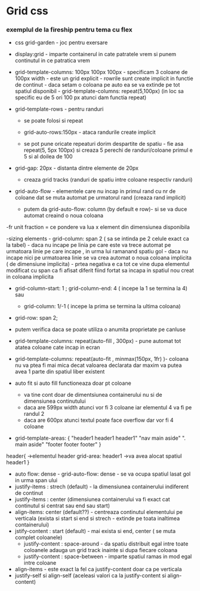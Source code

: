 # Grid css
### exemplul de la fireship pentru tema cu flex

- css grid-garden - joc pentru exersare
- display:grid - imparte containerul in cate patratele vrem si punem continutul in ce patratica vrem
- grid-template-columns: 100px 100px 100px - specificam 3 coloane de 100px width
        - este un grid explicit
        - rowrile sunt create implicit in functie de continut
        - daca setam o coloana pe auto ea se va extinde pe tot spatiul disponibil
        - grid-template-columns: repeat(5,100px) (in loc sa specific eu de 5 ori 100 px atunci dam functia repeat)
- grid-template-rows - pentru randuri
    - se poate folosi si repeat
    - grid-auto-rows:150px - ataca randurile create implicit

    - se pot pune oricate repeaturi dorim despartite de spatiu
            - fie asa repeat(5, 5px 100px) si creaza 5 perechi de randuri/coloane primul e 5 si al doilea de 100


- grid-gap: 20px - distanta dintre elemente de 20px 
    - creaza grid tracks (randuri de spatiu intre coloane respectiv randuri)
- grid-auto-flow - elementele care nu incap in primul rand cu nr de coloane dat se muta automat pe urmatorul rand (creaza rand implicit)
    - putem da grid-auto-flow: column (by default e row)- si se va duce automat creaind o noua coloana

-fr unit fraction = ce pondere va lua x element din dimensiunea disponibila

-sizing elements - grid-column: span 2 ( sa se intinda pe 2 celule exact ca la tabel)
    - daca nu incape pe linia pe care este va trece automat pe urmatoara linie pe care incape , in urma lui ramanand spatiu gol
    - daca nu incape nici pe urmatoarea linie se va crea automat o noua coloana implicita ( de dimensiune implicita) 
       - prtea negativa e ca tot ce vine dupa elementul modificat cu span ca fi afisat diferit fiind fortat sa incapa in spatiul nou creat in coloana implicita
- grid-column-start: 1 ; grid-column-end: 4 ( incepe la 1 se termina la 4)
sau
    - grid-column: 1/-1 ( incepe la prima se termina la ultima coloana)
- grid-row: span 2;


- putem verifica daca se poate utiliza  o anumita proprietate pe canIuse

- grid-template-columns: repeat(auto-fill , 300px) - pune automat tot atatea coloane cate incap in ecran 
- grid-template-columns: repeat(auto-fit , minmax(150px, 1fr) )-  coloana nu va ptea fi mai mica decat valoarea declarata dar maxim va putea avea 1 parte din spatiul liber existent

- auto fit si auto fill functioneaza doar pt coloane 


    - va tine cont doar de dimentsiunea containerului nu si de dimensiunea continutului
    -  daca are 599px width atunci vor fi 3 coloane iar elementul 4 va fi pe randul 2
    - daca are 600px atunci textul poate face overflow dar vor fi 4 coloane
- grid-template-areas:
{
    "header1 header1  header1"
    "nav     main     aside"
    ".       main     aside"
    "footer footer  footer"
}

header{ ->elementul header 
    grid-area: header1 ->va avea alocat spatiul header1
}

- auto flow: dense
        - grid-auto-flow: dense - se va ocupa spatiul lasat gol in urma span ului
- justify-items : strech (default) - la dimensiunea containerului indiferent de continut
- justify-items : center (dimensiunea containerului va fi exact cat continutul si centrat sau end sau start)
- align-items: center (default??) - centreaza continutul elementului pe verticala (exista si start si end  si strech - extinde pe toata inaltimea containerului)
- jstify-content : start (default) - mai exista si end, center ( se muta complet coloanele)
    - justify-content : space-around - da spatiu distribuit egal intre toate coloanele adauga un grid track inainte si dupa fiecare coloana
    - justify-content : space-between - imparte spatiul ramas in mod egal intre coloane
- align-items - este exact la fel ca justify-content doar ca pe verticala
- justify-self si align-self (aceleasi valori ca la justify-content si align-content)


